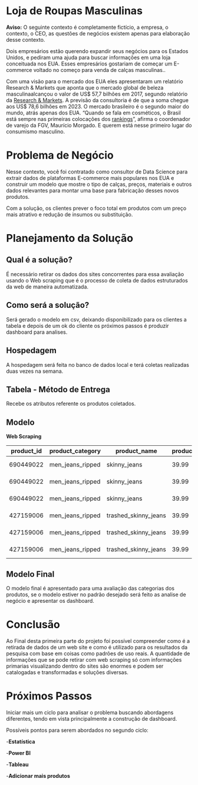 
# Loja de Roupas Masculinas

**Aviso:** O seguinte contexto é completamente fictício, a empresa, o contexto, o CEO, as questões de negócios existem apenas para elaboração desse contexto.

Dois empresários estão querendo expandir seus negócios para os Estados Unidos, e pediram uma ajuda para buscar informações em uma loja conceituada nos EUA. Esses empresários gostariam de começar um E-commerce voltado no começo para venda de calças masculinas..

Com uma visão para o mercado dos EUA eles apresentaram um relatório Research & Markets que aponta que o mercado global de beleza masculinaalcançou o valor de US$ 57,7 bilhões em 2017, segundo relatório da [Research & Markets](https://forbes.com.br/?s=Research+%26+Markets). A previsão da consultoria é de que a soma chegue aos US$ 78,6 bilhões em 2023. O mercado brasileiro é o segundo maior do mundo, atrás apenas dos EUA. “Quando se fala em cosméticos, o Brasil está sempre nas primeiras colocações dos [rankings](https://forbes.com.br/?s=rankings)”, afirma o coordenador de varejo da FGV, Maurício Morgado. E querem está nesse primeiro lugar do consumismo masculino.

# Problema de Negócio

Nesse contexto, você foi contratado como consultor de Data Science para extrair dados de plataformas E-commerce mais populares nos EUA e construir um modelo que mostre o tipo de calças, preços, materiais e outros dados relevantes para montar uma base para fabricação desses novos produtos.

Com a solução, os clientes prever o foco total em produtos com um preço mais atrativo e redução de insumos ou substituição.

# Planejamento da Solução

## Qual é a solução?
É necessário retirar os dados dos sites concorrentes para essa avaliação usando o Web scraping que é o processo de coleta de dados estruturados da web de maneira automatizada.

## Como será a solução?
Será gerado o modelo em csv, deixando disponibilizado para os clientes a tabela e depois de um ok do cliente os próximos passos  é produzir dashboard para analises.

## Hospedagem
A hospedagem será feita no banco de dados local e terá coletas realizadas duas vezes na semana.

## Tabela - Método de Entrega

Recebe os atributos referente os produtos coletados.



##  Modelo

**Web Scraping**

| product_id | product_category | product_name         | product_price | scrapy_datetime     | style_id | color_id | color_name               | Fit        | size_number | size_model | contton | polyester | elasterell | elastane |
| ---------- | ---------------- | -------------------- | ------------- | ------------------- | -------- | -------- | ------------------------ | ---------- | ----------- | ---------- | ------- | --------- | ---------- | -------- |
| 690449022  | men_jeans_ripped | skinny_jeans         | 39.99         | 2021-08-16 16:00:46 | 690449   | 22       | light_denim_blue/trashed | skinny_fit | 187         | 32/32      | 0.98    | 0.0       | 0.0        | 0.02     |
| 690449022  | men_jeans_ripped | skinny_jeans         | 39.99         | 2021-08-16 16:00:46 | 690449   | 22       | denim_blue               | skinny_fit | 187         | 32/32      | 0.98    | 0.0       | 0.0        | 0.02     |
| 690449022  | men_jeans_ripped | skinny_jeans         | 39.99         | 2021-08-16 16:00:46 | 690449   | 22       | light_denim_blue         | skinny_fit | 187         | 32/32      | 0.98    | 0.0       | 0.0        | 0.02     |
| 427159006  | men_jeans_ripped | trashed_skinny_jeans | 39.99         | 2021-08-16 16:00:46 | 427159   | 6        | blue_washed_out          | skinny_fit | 184         | 31/32      | 0.93    | 0.06      | 0.0        | 0.01     |
| 427159006  | men_jeans_ripped | trashed_skinny_jeans | 39.99         | 2021-08-16 16:00:46 | 427159   | 6        | dark_denim_blue          | skinny_fit | 184         | 31/32      | 0.93    | 0.06      | 0.0        | 0.01     |
| 427159006  | men_jeans_ripped | trashed_skinny_jeans | 39.99         | 2021-08-16 16:00:46 | 427159   | 6        | black_washed_out         | skinny_fit | 184         | 31/32      | 0.93    | 0.06      | 0.0        | 0.01     |

## Modelo Final
O modelo final é apresentado para uma avaliação das categorias dos produtos, se o modelo estiver no padrão desejado será feito as analise de negócio e apresentar os dashboard.

#  Conclusão
Ao Final desta primeira parte do projeto foi possível compreender como é a retirada de dados de um web site  e como é utilizado para os resultados da pesquisa com base em coisas como padrões de uso reais. A quantidade de informações que se pode retirar com web scraping só com informações primarias visualizando dentro do sites são enormes e podem ser catalogadas e transformadas e soluções diversas.

#  Próximos Passos

Iniciar mais um ciclo para analisar o problema buscando abordagens diferentes, tendo em vista principalmente a construção de dashboard.

Possíveis pontos para serem abordados no segundo ciclo:

-**Estatística**

-**Power BI**

-**Tableau**

-**Adicionar mais produtos**

